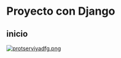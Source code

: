 # Proyecto con Django

## inicio

[![protserviyadfg.png](https://i.postimg.cc/9M9xSQ3b/protserviyadfg.png)](https://postimg.cc/qhkX60v6)
